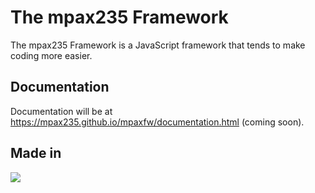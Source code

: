 # The mpax235 Framework
The mpax235 Framework is a JavaScript framework that tends to make coding more easier.

## Documentation
Documentation will be at https://mpax235.github.io/mpaxfw/documentation.html (coming soon).

## Made in
<img src="https://skillicons.dev/icons?i=js" />
